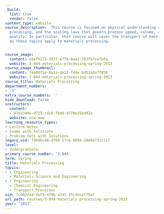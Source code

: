 ```yaml
---
_build:
  list: true
  render: false
content_type: website
course_description: 'This course is focused on physical understanding of materials
  processing, and the scaling laws that govern process speed, volume, and material
  quality. In particular, this course will cover the transport of heat and matter
  as these topics apply to materials processing.

  '
course_image:
  content: e8ef6272-3037-6776-0aa2-783fb7cefbfe
  website: 3-044-materials-processing-spring-2013
course_image_thumbnail:
  content: 7ea80f5e-6a1a-de22-fd4e-bdb3a8aff850
  website: 3-044-materials-processing-spring-2013
course_title: Materials Processing
department_numbers:
- '3'
extra_course_numbers: ''
hide_download: false
instructors:
  content:
  - 87d2349e-d725-cdc6-fb90-9770e35bd92e
  website: ocw-www
learning_resource_types:
- Lecture Notes
- Exams with Solutions
- Problem Sets with Solutions
legacy_uid: f9b9bc48-d700-17c6-0050-20d8b731c117
level:
- Undergraduate
primary_course_number: '3.044'
term: Spring
title: Materials Processing
topics:
- - Engineering
  - Materials Science and Engineering
- - Engineering
  - Chemical Engineering
  - Transport Processes
uid: fcb02fe4-9a79-4f9b-a341-15cdecef70a7
url_path: courses/3-044-materials-processing-spring-2013
year: '2013'
---
```

